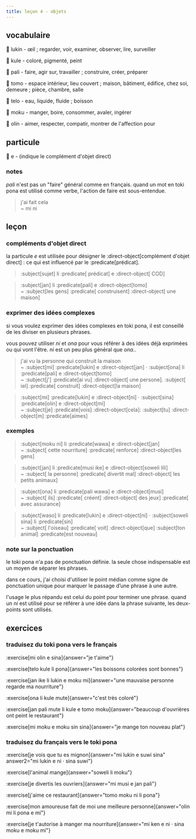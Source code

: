 ```yaml
---
title: leçon 4 - objets 
---
```


## vocabulaire
󱤮 lukin - œil ; regarder, voir, examiner, observer, lire, surveiller

󱤞 kule - coloré, pigmenté, peint

󱥉 pali - faire, agir sur, travailler ; construire, créer, préparer

󱥭 tomo - espace intérieur, lieu couvert ; maison, bâtiment, édifice, chez soi, demeure ; pièce, chambre, salle

󱥪 telo - eau, liquide, fluide ; boisson

󱤶 moku - manger, boire, consommer, avaler, ingérer

󱥅 olin - aimer, respecter, compatir, montrer de l'affection pour

## particule
󱤉 e - (indique le complément d'objet direct)


### notes
*pali* n'est pas un "faire" général comme en français. quand un mot en toki pona est utilisé comme verbe, l'action de faire est sous-entendue.

> j'ai fait cela \
> ~ mi ni


## leçon
### compléments d'objet direct
la particule *e* est utilisée pour désigner le :direct-object[complément d'objet direct] : ce qui est influencé par le :predicate[prédicat]. 

> :subject[sujet] li :predicate[ prédicat] e :direct-object[ COD]

> :subject[jan] li :predicate[pali] e :direct-object[tomo] \
> ~ :subject[les gens] :predicate[ construisent] :direct-object[ une maison]

### exprimer des idées complexes
 si vous voulez exprimer des idées complexes en toki pona, il est conseillé de les diviser en plusieurs phrases. 

 vous pouvez utiliser *ni* et *ona* pour vous référer à des idées déjà exprimées ou qui vont l'être. *ni* est un peu plus général que *ona*.. 

> j'ai vu la personne qui construit la maison \
> ~ :subject[mi] :predicate[lukin] e :direct-object[jan] · :subject[ona] li :predicate[pali] e :direct-object[tomo] \
> ~ :subject[j'] :predicate[ai vu] :direct-object[ une persone]. :subject[ iel] :predicate[ construit] :direct-object[la maison]

> :subject[mi] :predicate[lukin] e :direct-object[ni] · :subject[sina] :predicate[olin] e :direct-object[mi] \
> ~ :subject[je] :predicate[vois] :direct-object[cela]: :subject[tu] :direct-object[m] :predicate[aimes]

### exemples

> :subject[moku ni] li :predicate[wawa] e :direct-object[jan] \
> ~ :subject[ cette nourriture] :predicate[ renforce] :direct-object[les gens]

> :subject[jan] li :predicate[musi ike] e :direct-object[soweli lili] \
> ~ :subject[ la personne] :predicate[ divertit mal] :direct-object[ les petits animaux]

> :subject[ona] li :predicate[pali wawa] e :direct-object[musi] \
> ~ :subject[ ils] :predicate[ créent] :direct-object[ des jeux] :predicate[ avec assurance]

> :subject[waso] li :predicate[lukin] e :direct-object[ni] · :subject[soweli sina] li :predicate[sin] \
> ~ :subject[ l'oiseau] :predicate[ voit] :direct-object[que] :subject[ton animal] :predicate[est nouveau]

### note sur la ponctuation
le toki pona n'a pas de ponctuation définie. la seule chose indispensable est un moyen de séparer les phrases. 

dans ce cours, j'ai choisi d'utiliser le point médian comme signe de ponctuation unique pour marquer le passage d’une phrase à une autre. 

l'usage le plus répandu est celui du point pour terminer une phrase. quand un *ni* est utilisé pour se référer à une idée dans la phrase suivante, les deux-points sont utilisés. 

## exercices
### traduisez du toki pona vers le français
:exercise[mi olin e sina]{answer="je t'aime"}

:exercise[telo kule li pona]{answer="les boissons colorées sont bonnes"}

:exercise[jan ike li lukin e moku mi]{answer="une mauvaise personne regarde ma nourriture"}

:exercise[ona li kule mute]{answer="c'est très coloré"}

:exercise[jan pali mute li kule e tomo moku]{answer="beaucoup d'ouvrières ont peint le restaurant"}

:exercise[mi moku e moku sin sina]{answer="je mange ton nouveau plat"}

### traduisez du français vers le toki pona
:exercise[je vois que tu es mignon]{answer="mi lukin e suwi sina" answer2="mi lukin e ni · sina suwi"}

:exercise[l'animal mange]{answer="soweli li moku"}

:exercise[je divertis les ouvriers]{answer="mi musi e jan pali"}

:exercise[j'aime ce restaurant]{answer="tomo moku ni li pona"}

:exercise[mon amoureuse fait de moi une meilleure personne]{answer="olin mi li pona e mi"}

:exercise[je t'autorise à manger ma nourriture]{answer="mi ken e ni · sina moku e moku mi"}
